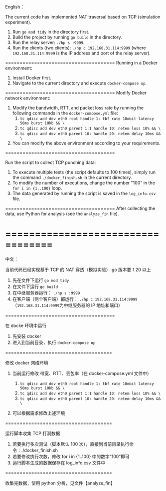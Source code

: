 English：

The current code has implemented NAT traversal based on TCP (simulation experiment).

1. Run `go mod tidy` in the directory first.
2. Build the project by running `go build` in the directory.
3. Run the relay server: `./hp s :9999`.
4. Run the clients (two clients): `./hp c 192.168.31.114:9999`
   (where `192.168.31.114:9999` is the IP address and port of the relay server).

======================================
Running in a Docker environment:

1. Install Docker first.
2. Navigate to the current directory and execute `docker-compose up`.

======================================
Modify Docker network environment:

1. Modify the bandwidth, RTT, and packet loss rate by running the following commands in the `docker-compose.yml` file:
   1. `tc qdisc add dev eth0 root handle 1: tbf rate 10mbit latency 50ms burst 10kb && \`
   2. `tc qdisc add dev eth0 parent 1:1 handle 10: netem loss 10% && \`
   3. `tc qdisc add dev eth0 parent 10: handle 20: netem delay 10ms && \`
2. You can modify the above environment according to your requirements.

======================================

Run the script to collect TCP punching data:

1. To execute multiple tests (the script defaults to 100 times), simply run the command `./docker_finish.sh` in the current directory.
2. To modify the number of executions, change the number "100" in the `for i in {1..100}` loop.
3. The data generated by running the script is saved in the `log_info.csv` file.

======================================
After collecting the data, use Python for analysis (see the `analyze_fin` file).

# ==================================

中文：

当前代码已经实现基于 TCP 的 NAT 穿透（模拟实验）
go 版本要 1.20 以上

1. 先在文件下运行 `go mod tidy`
2. 在文件下运行 `go build`
3. 在中继服务器运行： `./hp s :9999`
4. 在客户端（两个客户端）都运行： `./hp c 192.168.31.114:9999`
   （`192.168.31.114:9999`为中继服务器的 IP 地址和端口）

======================================

在 docke 环境中运行

1. 先安装 docker
2. 进入到当前目录，执行 `docker-compose up`

=====================================

修改 docker 网络环境

1. 当前运行修改 带宽、RTT、丢包率（在 docker-compose.yml 文件中）

   1. `tc qdisc add dev eth0 root handle 1: tbf rate 10mbit latency 50ms burst 10kb && \`
   2. `tc qdisc add dev eth0 parent 1:1 handle 10: netem loss 10% && \`
   3. `tc qdisc add dev eth0 parent 10: handle 20: netem delay 10ms && \`

2. 可以根据需求修改上述环境

=====================================

运行脚本收集 TCP 打洞数据

1. 若要执行多次测试（脚本默认 100 次），直接到当前目录执行命令：./docker_finish.sh
2. 若要修改执行次数，修改 for i in {1..100} 中的数字“100”即可
3. 运行脚本生成的数据保存在 log_info.csv 文件中

=====================================

收集完数据，使用 python 分析，见文件【analyze_fin】

